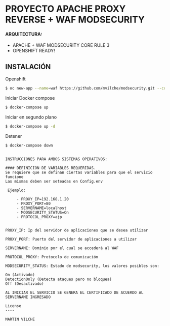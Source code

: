 # PROYECTO APACHE PROXY REVERSE + WAF MODSECURITY


#### ARQUITECTURA:

  - APACHE +  WAF MODSECURITY CORE RULE 3
  - OPENSHIFT READY!


## INSTALACIÓN


Openshift

```sh
$ oc new-app --name=waf https://github.com/mvilche/modsecurity.git --context-dir=Dockerfiles -e SERVERNAME=test.com.uy -e PROXY_PORT=8080 -e PROXY_IP=backend -e PROTOCOL_PROXY=http -e MODSECURITY_STATUS=On

```



Iniciar Docker compose

```sh
$ docker-compose up
```

Iniciar en segundo plano

```sh
$ docker-compose up -d
```

Detener

```sh
$ docker-compose down
```

```

INSTRUCCIONES PARA AMBOS SISTEMAS OPERATIVOS:

#### DEFINICION DE VARIABLES REQUERIDAS.
Se requiere que se definan ciertas variables para que el servicio funcione
Las mismas deben ser seteadas en Config.env

 Ejemplo:

     - PROXY_IP=192.168.1.20
     - PROXY_PORT=80
     - SERVERNAME=localhost
     - MODSECURITY_STATUS=On
     - PROTOCOL_PROXY=ajp


PROXY_IP: Ip del servidor de aplicaciones que se desea utilizar

PROXY_PORT: Puerto del servidor de aplicaciones a utilizar

SERVERNAME: Dominio por el cual se accederá al WAF

PROTOCOL_PROXY: Protocolo de comunicación

MODSECURITY_STATUS: Estado de modsecurity, los valores posibles son:

On (Activado)
DetectionOnly (Detecta ataques pero no bloquea)
Off (Desactivado)

AL INICIAR EL SERVICIO SE GENERA EL CERTIFICADO DE ACUERDO AL SERVERNAME INGRESADO

License
----

MARTIN VILCHE
